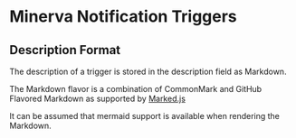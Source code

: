 # Minerva Notification Triggers

## Description Format

The description of a trigger is stored in the description field as Markdown.

The Markdown flavor is a combination of CommonMark and GitHub Flavored Markdown as supported by [Marked.js](https://marked.js.org/#specifications)

It can be assumed that mermaid support is available when rendering the Markdown.